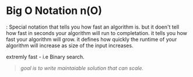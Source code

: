 # Big O Notation n(O)

: Special notation that tells you how fast an algorithm is. but it doen't tell how fast in seconds your algorithm will run to completation. it tells you how fast your algorithm will grow. it defines how quickly the runtime of your algorithm will increase as size of the input increases.

extremly fast - i.e Binary search.

> _goal is to write maintaiable solution that can scale._
